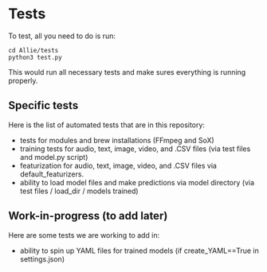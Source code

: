 # Tests

To test, all you need to do is run:

```
cd Allie/tests
python3 test.py
```

This would run all necessary tests and make sures everything is running properly.

## Specific tests

Here is the list of automated tests that are in this repository:
- tests for modules and brew installations (FFmpeg and SoX)
- training tests for audio, text, image, video, and .CSV files (via test files and model.py script)
- featurization for audio, text, image, video, and .CSV files via default_featurizers.
- ability to load model files and make predictions via model directory (via test files / load_dir / models trained) 

## Work-in-progress (to add later)

Here are some tests we are working to add in:
- ability to spin up YAML files for trained models (if create_YAML==True in settings.json) 
